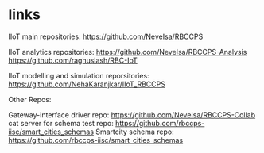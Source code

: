 # links

IIoT main repositories: https://github.com/NeveIsa/RBCCPS

IIoT analytics repositories: https://github.com/NeveIsa/RBCCPS-Analysis
                           https://github.com/raghuslash/RBC-IoT

IIoT modelling and simulation reporsitories: https://github.com/NehaKaranjkar/IIoT_RBCCPS










Other Repos:

Gateway-interface driver repo: https://github.com/NeveIsa/RBCCPS-Collab
cat server for schema test repo: https://github.com/rbccps-iisc/smart_cities_schemas
Smartcity schema repo: https://github.com/rbccps-iisc/smart_cities_schemas





                        



